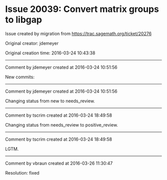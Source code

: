 # Issue 20039: Convert matrix groups to libgap

Issue created by migration from https://trac.sagemath.org/ticket/20276

Original creator: jdemeyer

Original creation time: 2016-03-24 10:43:38




---

Comment by jdemeyer created at 2016-03-24 10:51:56

New commits:


---

Comment by jdemeyer created at 2016-03-24 10:51:56

Changing status from new to needs_review.


---

Comment by tscrim created at 2016-03-24 18:49:58

Changing status from needs_review to positive_review.


---

Comment by tscrim created at 2016-03-24 18:49:58

LGTM.


---

Comment by vbraun created at 2016-03-26 11:30:47

Resolution: fixed
